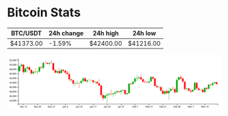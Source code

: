 # Bitcoin Stats

BTC/USDT|24h change|24h high|24h low|
|---|---|---|---|
|$41373.00|-1.59%|$42400.00|$41216.00|

<img src="./chart.svg">
